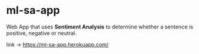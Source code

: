 # ml-sa-app
Web App that uses **Sentiment Analysis** to determine whether a sentence is positive, negative or neutral.

link -> https://ml-sa-app.herokuapp.com/
